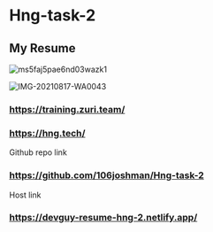 ﻿# Hng-task-2
 
 ## My Resume
 
![ms5faj5pae6nd03wazk1](https://user-images.githubusercontent.com/75917896/129786660-656f9998-2a9d-4073-86f5-20247320e6c4.png)

 
 ![IMG-20210817-WA0043](https://user-images.githubusercontent.com/75917896/129786567-a8df8bc4-a8fc-47a4-9e61-cc2334744770.jpg)


### https://training.zuri.team/

### https://hng.tech/


Github repo link
### https://github.com/106joshman/Hng-task-2

Host link
### https://devguy-resume-hng-2.netlify.app/

